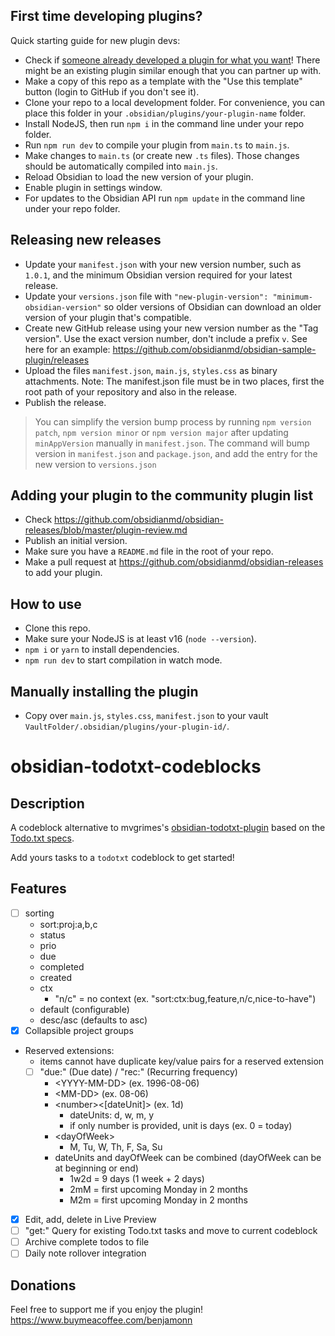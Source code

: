## First time developing plugins?

Quick starting guide for new plugin devs:

- Check if [someone already developed a plugin for what you want](https://obsidian.md/plugins)! There might be an existing plugin similar enough that you can partner up with.
- Make a copy of this repo as a template with the "Use this template" button (login to GitHub if you don't see it).
- Clone your repo to a local development folder. For convenience, you can place this folder in your `.obsidian/plugins/your-plugin-name` folder.
- Install NodeJS, then run `npm i` in the command line under your repo folder.
- Run `npm run dev` to compile your plugin from `main.ts` to `main.js`.
- Make changes to `main.ts` (or create new `.ts` files). Those changes should be automatically compiled into `main.js`.
- Reload Obsidian to load the new version of your plugin.
- Enable plugin in settings window.
- For updates to the Obsidian API run `npm update` in the command line under your repo folder.

## Releasing new releases

- Update your `manifest.json` with your new version number, such as `1.0.1`, and the minimum Obsidian version required for your latest release.
- Update your `versions.json` file with `"new-plugin-version": "minimum-obsidian-version"` so older versions of Obsidian can download an older version of your plugin that's compatible.
- Create new GitHub release using your new version number as the "Tag version". Use the exact version number, don't include a prefix `v`. See here for an example: https://github.com/obsidianmd/obsidian-sample-plugin/releases
- Upload the files `manifest.json`, `main.js`, `styles.css` as binary attachments. Note: The manifest.json file must be in two places, first the root path of your repository and also in the release.
- Publish the release.

> You can simplify the version bump process by running `npm version patch`, `npm version minor` or `npm version major` after updating `minAppVersion` manually in `manifest.json`.
> The command will bump version in `manifest.json` and `package.json`, and add the entry for the new version to `versions.json`

## Adding your plugin to the community plugin list

- Check https://github.com/obsidianmd/obsidian-releases/blob/master/plugin-review.md
- Publish an initial version.
- Make sure you have a `README.md` file in the root of your repo.
- Make a pull request at https://github.com/obsidianmd/obsidian-releases to add your plugin.

## How to use

- Clone this repo.
- Make sure your NodeJS is at least v16 (`node --version`).
- `npm i` or `yarn` to install dependencies.
- `npm run dev` to start compilation in watch mode.

## Manually installing the plugin

- Copy over `main.js`, `styles.css`, `manifest.json` to your vault `VaultFolder/.obsidian/plugins/your-plugin-id/`.

# obsidian-todotxt-codeblocks

## Description
A codeblock alternative to mvgrimes's [obsidian-todotxt-plugin](https://github.com/mvgrimes/obsidian-todotxt-plugin) based on the [Todo.txt specs](https://github.com/todotxt/todo.txt).

Add yours tasks to a `todotxt` codeblock to get started!

## Features
- [ ] sorting
  - sort:proj:a,b,c
  - status
  - prio
  - due
  - completed
  - created
  - ctx
    - "n/c" = no context (ex. "sort:ctx:bug,feature,n/c,nice-to-have")
  - default (configurable)
  - desc/asc (defaults to asc)
- [x] Collapsible project groups
- Reserved extensions:
  - items cannot have duplicate key/value pairs for a reserved extension
  - [ ] "due:" (Due date) / "rec:" (Recurring frequency)
    - \<YYYY-MM-DD> (ex. 1996-08-06)
    - \<MM-DD> (ex. 08-06)
    - \<number><[dateUnit]> (ex. 1d)
      - dateUnits: d, w, m, y
      - if only number is provided, unit is days (ex. 0 = today)
    - \<dayOfWeek>
      - M, Tu, W, Th, F, Sa, Su
    - dateUnits and dayOfWeek can be combined (dayOfWeek can be at beginning or end)
      - 1w2d = 9 days (1 week + 2 days)
      - 2mM = first upcoming Monday in 2 months
      - M2m = first upcoming Monday in 2 months
- [x] Edit, add, delete in Live Preview
- [ ] "get:" Query for existing Todo.txt tasks and move to current codeblock
- [ ] Archive complete todos to file
- [ ] Daily note rollover integration

## Donations
Feel free to support me if you enjoy the plugin!
https://www.buymeacoffee.com/benjamonn
